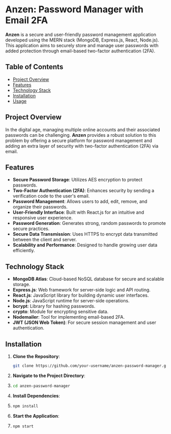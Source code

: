 # Anzen: Password Manager with Email 2FA

**Anzen** is a secure and user-friendly password management application developed using the MERN stack (MongoDB, Express.js, React, Node.js). This application aims to securely store and manage user passwords with added protection through email-based two-factor authentication (2FA).

## Table of Contents

- [Project Overview](#project-overview)
- [Features](#features)
- [Technology Stack](#technology-stack)
- [Installation](#installation)
- [Usage](#usage)
## Project Overview

In the digital age, managing multiple online accounts and their associated passwords can be challenging. **Anzen** provides a robust solution to this problem by offering a secure platform for password management and adding an extra layer of security with two-factor authentication (2FA) via email.

## Features

- **Secure Password Storage**: Utilizes AES encryption to protect passwords.
- **Two-Factor Authentication (2FA)**: Enhances security by sending a verification code to the user's email.
- **Password Management**: Allows users to add, edit, remove, and organize their passwords.
- **User-Friendly Interface**: Built with React.js for an intuitive and responsive user experience.
- **Password Generation**: Generates strong, random passwords to promote secure practices.
- **Secure Data Transmission**: Uses HTTPS to encrypt data transmitted between the client and server.
- **Scalability and Performance**: Designed to handle growing user data efficiently.

## Technology Stack

- **MongoDB Atlas**: Cloud-based NoSQL database for secure and scalable storage.
- **Express.js**: Web framework for server-side logic and API routing.
- **React.js**: JavaScript library for building dynamic user interfaces.
- **Node.js**: JavaScript runtime for server-side operations.
- **bcrypt**: Library for hashing passwords.
- **crypto**: Module for encrypting sensitive data.
- **Nodemailer**: Tool for implementing email-based 2FA.
- **JWT (JSON Web Token)**: For secure session management and user authentication.

## Installation

1. **Clone the Repository**:
   ```sh
   git clone https://github.com/your-username/anzen-password-manager.git
2. **Navigate to the Project Directory**:
3. ```sh
   cd anzen-password-manager
4. **Install Dependencies**:
5. ```sh
   npm install
6. **Start the Application**:
7. ```sh
   npm start
